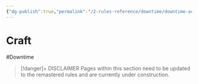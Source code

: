 ```yaml
---
{"dg-publish":true,"permalink":"/2-rules-reference/downtime/downtime-activities/craft/craft/","noteIcon":""}
---
```


# Craft
#Downtime 

> [!danger]+ DISCLAIMER
> Pages within this section need to be updated to the remastered rules and are currently under construction. 
